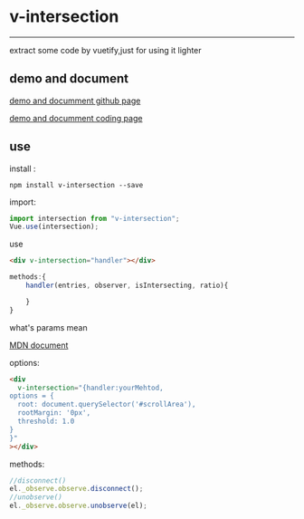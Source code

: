 # v-intersection

---

extract some code by vuetify,just for using it lighter

## demo and document

[demo and documment github page](https://genjixyz.github.io/v-intersection/)

[demo and documment coding page](https://coding-pages-bucket-144121-8040028-5553-382057-1259347617.cos-website.ap-hongkong.myqcloud.com/)

## use

install :

```dash
npm install v-intersection --save
```

import:

```js
import intersection from "v-intersection";
Vue.use(intersection);
```

use

```html
<div v-intersection="handler"></div>
```

```js
methods:{
	handler(entries, observer, isIntersecting, ratio){

	}
}
```

what's params mean

[MDN document](https://developer.mozilla.org/en-US/docs/Web/API/IntersectionObserver/IntersectionObserver)

options:

```html
<div
  v-intersection="{handler:yourMehtod,
options = {
  root: document.querySelector('#scrollArea'),
  rootMargin: '0px',
  threshold: 1.0   
}
}"
></div>
```

methods:

```js
//disconnect()
el._observe.observe.disconnect();
//unobserve()
el._observe.observe.unobserve(el);
```


